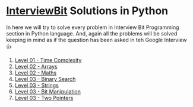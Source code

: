 [InterviewBit](https://www.interviewbit.com/dashboard/) Solutions in Python
=======

In here we will try to solve every problem in Interview Bit Programming section in Python language. And, again all the problems will be solved keeping in mind as if the question has been asked in teh Google Interview :thumbsup:

1. [Level 01 - Time Complexity](https://www.interviewbit.com/courses/programming/topics/time-complexity/)
2. [Level 02 - Arrays](https://www.interviewbit.com/courses/programming/topics/arrays/)
3. [Level 02 - Maths](https://www.interviewbit.com/courses/programming/topics/math/)
4. [Level 03 - Binary Search](https://www.interviewbit.com/courses/programming/topics/binary-search/)
5. [Level 03 - Strings](https://www.interviewbit.com/courses/programming/topics/strings/)
6. [Level 03 - Bit Manipulation](https://www.interviewbit.com/courses/programming/topics/bit-manipulation/)
7. [Level 03 - Two Pointers](https://www.interviewbit.com/courses/programming/topics/two-pointers/)